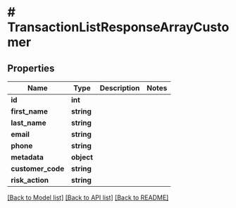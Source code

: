 # # TransactionListResponseArrayCustomer

## Properties

Name | Type | Description | Notes
------------ | ------------- | ------------- | -------------
**id** | **int** |  |
**first_name** | **string** |  |
**last_name** | **string** |  |
**email** | **string** |  |
**phone** | **string** |  |
**metadata** | **object** |  |
**customer_code** | **string** |  |
**risk_action** | **string** |  |

[[Back to Model list]](../../README.md#models) [[Back to API list]](../../README.md#endpoints) [[Back to README]](../../README.md)

